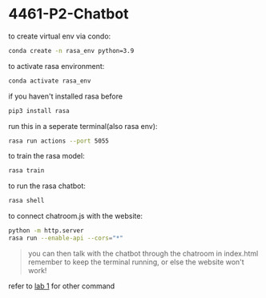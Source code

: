 # 4461-P2-Chatbot

to create virtual env via condo:
```bash
conda create -n rasa_env python=3.9
```

to activate rasa environment:
```bash
conda activate rasa_env  
```
if you haven't installed rasa before
```bash
pip3 install rasa
```
run this in a seperate terminal(also rasa env):
```bash
rasa run actions --port 5055
```

to train the rasa model:
```bash
rasa train
```

to run the rasa chatbot:
```bash
rasa shell
```

to connect chatroom.js with the website:
```bash
python -m http.server
rasa run --enable-api --cors="*"
```
> you can then talk with the chatbot through the chatroom in index.html 
> remember to keep the terminal running, or else the website won't work!

refer to [lab 1](https://github.com/Dingdong-LIU/Lab1_Chatbot_Rasa) for other command
